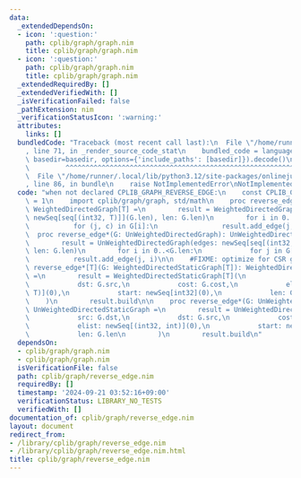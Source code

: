 ```yaml
---
data:
  _extendedDependsOn:
  - icon: ':question:'
    path: cplib/graph/graph.nim
    title: cplib/graph/graph.nim
  - icon: ':question:'
    path: cplib/graph/graph.nim
    title: cplib/graph/graph.nim
  _extendedRequiredBy: []
  _extendedVerifiedWith: []
  _isVerificationFailed: false
  _pathExtension: nim
  _verificationStatusIcon: ':warning:'
  attributes:
    links: []
  bundledCode: "Traceback (most recent call last):\n  File \"/home/runner/.local/lib/python3.12/site-packages/onlinejudge_verify/documentation/build.py\"\
    , line 71, in _render_source_code_stat\n    bundled_code = language.bundle(stat.path,\
    \ basedir=basedir, options={'include_paths': [basedir]}).decode()\n          \
    \         ^^^^^^^^^^^^^^^^^^^^^^^^^^^^^^^^^^^^^^^^^^^^^^^^^^^^^^^^^^^^^^^^^^^^^^^^^^^^^^^^^\n\
    \  File \"/home/runner/.local/lib/python3.12/site-packages/onlinejudge_verify/languages/nim.py\"\
    , line 86, in bundle\n    raise NotImplementedError\nNotImplementedError\n"
  code: "when not declared CPLIB_GRAPH_REVERSE_EDGE:\n    const CPLIB_GRAPH_REVERSE_EDGE*\
    \ = 1\n    import cplib/graph/graph, std/math\n    proc reverse_edge*[T](G: WeightedDirectedGraph[T]):\
    \ WeightedDirectedGraph[T] =\n        result = WeightedDirectedGraph[T](edges:\
    \ newSeq[seq[(int32, T)]](G.len), len: G.len)\n        for i in 0..<G.len:\n \
    \           for (j, c) in G[i]:\n                result.add_edge(j, i, c)\n  \
    \  proc reverse_edge*(G: UnWeightedDirectedGraph): UnWeightedDirectedGraph =\n\
    \        result = UnWeightedDirectedGraph(edges: newSeq[seq[(int32, int)]](G.len),\
    \ len: G.len)\n        for i in 0..<G.len:\n            for j in G[i]:\n     \
    \           result.add_edge(j, i)\n\n    #FIXME: optimize for CSR graph\n    proc\
    \ reverse_edge*[T](G: WeightedDirectedStaticGraph[T]): WeightedDirectedStaticGraph[T]\
    \ =\n        result = WeightedDirectedStaticGraph[T](\n            src: G.dst,\n\
    \            dst: G.src,\n            cost: G.cost,\n            elist: newSeq[(int32,\
    \ T)](0),\n            start: newSeq[int32](0),\n            len: G.len\n    \
    \    )\n        result.build\n\n    proc reverse_edge*(G: UnWeightedDirectedStaticGraph):\
    \ UnWeightedDirectedStaticGraph =\n        result = UnWeightedDirectedStaticGraph(\n\
    \            src: G.dst,\n            dst: G.src,\n            cost: G.cost,\n\
    \            elist: newSeq[(int32, int)](0),\n            start: newSeq[int32](0),\n\
    \            len: G.len\n        )\n        result.build\n"
  dependsOn:
  - cplib/graph/graph.nim
  - cplib/graph/graph.nim
  isVerificationFile: false
  path: cplib/graph/reverse_edge.nim
  requiredBy: []
  timestamp: '2024-09-21 03:52:16+09:00'
  verificationStatus: LIBRARY_NO_TESTS
  verifiedWith: []
documentation_of: cplib/graph/reverse_edge.nim
layout: document
redirect_from:
- /library/cplib/graph/reverse_edge.nim
- /library/cplib/graph/reverse_edge.nim.html
title: cplib/graph/reverse_edge.nim
---
```

